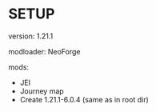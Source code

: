 # SETUP

version: 1.21.1

modloader: NeoForge

mods:
- JEI
- Journey map
- Create 1.21.1-6.0.4 (same as in root dir)

